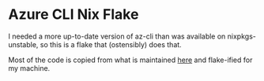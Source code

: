 # Azure CLI Nix Flake
I needed a more up-to-date version of az-cli than was available on nixpkgs-unstable, so this is a flake that (ostensibly) does that.

Most of the code is copied from what is maintained [here](https://github.com/NixOS/nixpkgs/blob/nixpkgs-unstable/pkgs/tools/admin/azure-cli/default.nix) and flake-ified for my machine.